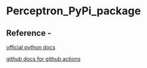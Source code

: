 # Perceptron_PyPi_package

## Reference - 
[official python docs](https://packaging.python.org/tutorials/packaging-projects/)

[github docs for github actions](https://docs.github.com/en/actions/guides/building-and-testing-nodejs-or-python?langId=py#publishing-to-package-registries)